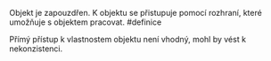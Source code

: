 Objekt je zapouzdřen. K objektu se přistupuje pomocí rozhraní, které umožňuje s objektem pracovat. #definice

Přímý přístup k vlastnostem objektu není vhodný, mohl by vést k nekonzistenci.